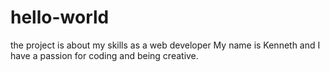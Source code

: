 # hello-world
the project is about my skills as a web developer
My name is Kenneth and I have a passion for coding and being creative. 
